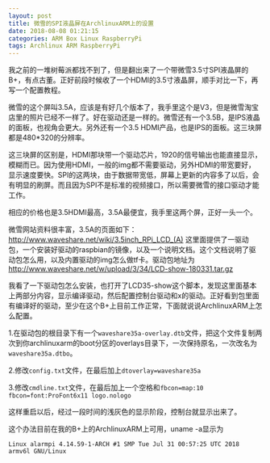 ```yaml
---
layout: post
title: 微雪的SPI液晶屏在ArchlinuxARM上的设置
date: 2018-08-08 01:21:15
categories: ARM Box Linux RaspberryPi
tags: Archlinux ARM RaspberryPi
---
```

我之前的一堆树莓派都找不到了，但是翻出来了一个带微雪3.5寸SPI液晶屏的B+，有点古董。正好前段时候收了一个HDMI的3.5寸液晶屏，顺手对比一下，再写一个配置教程。

微雪的这个屏叫3.5A，应该是有好几个版本了，我手里这个是V3，但是微雪淘宝店里的照片已经不一样了。好在驱动还是一样的。微雪还有一个3.5B，是IPS液晶的面板，也视角会更大。另外还有一个3.5 HDMI产品，也是IPS的面板。这三块屏都是480*320的分辨率。

这三块屏的区别是，HDMI那块带一个驱动芯片，1920的信号输出也能直接显示，模糊而已。因为使用HDMI，一般的img都不需要驱动，另外HDMI的带宽要好，显示速度要快。SPI的这两块，由于数据带宽低，屏幕上更新的内容多了以后，会有明显的刷屏。而且因为SPI不是标准的视频接口，所以需要微雪的接口驱动才能工作。

相应的价格也是3.5HDMI最高，3.5A最便宜，我手里这两个屏，正好一头一个。

微雪网站资料很丰富，3.5A的页面如下：http://www.waveshare.net/wiki/3.5inch_RPi_LCD_(A) 这里面提供了一驱动包，一个安装好驱动的raspbian的镜像，以及一个说明文档。这个文档说明了驱动包怎么用，以及内置驱动的img怎么做tf卡。驱动包地址为 http://www.waveshare.net/w/upload/3/34/LCD-show-180331.tar.gz

我看了一下驱动包怎么安装，也打开了LCD35-show这个脚本，发现这里面基本上两部分内容，显示编译驱动，然后配置控制台驱动和x的驱动。正好看到包里面有编译好的驱动，至少在这个B+上目前工作正常，下面就说说ArchlinuxARM上怎么配置。

1.在驱动包的根目录下有一个`waveshare35a-overlay.dtb`文件，把这个文件复制两次到你archlinuxarm的boot分区的overlays目录下，一次保持原名，一次改名为`waveshare35a.dtbo`。

2.修改`config.txt`文件，在最后加上`dtoverlay=waveshare35a`

3.修改`cmdline.txt`文件，在最后加上一个空格和`fbcon=map:10 fbcon=font:ProFont6x11 logo.nologo`

这样重启以后，经过一段时间的浅灰色的显示阶段，控制台就显示出来了。

这个办法目前在我的B+上的ArchlinuxARM上可用，uname -a显示为

```
Linux alarmpi 4.14.59-1-ARCH #1 SMP Tue Jul 31 00:57:25 UTC 2018 armv6l GNU/Linux
```
